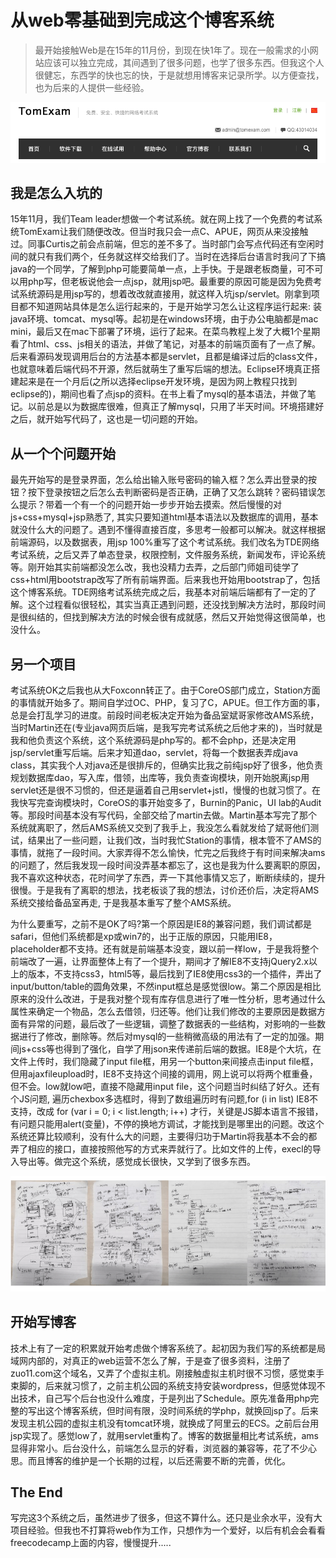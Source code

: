 
# 从web零基础到完成这个博客系统

> 最开始接触Web是在15年的11月份，到现在快1年了。现在一般需求的小网站应该可以独立完成，其间遇到了很多问题，也学了很多东西。但我这个人很健忘，东西学的快也忘的快，于是就想用博客来记录所学。以方便查找，也为后来的人提供一些经验。

![blog_tomexam.png](../../../images/blog/web/blog_tomexam.png)

## 我是怎么入坑的
15年11月，我们Team leader想做一个考试系统。就在网上找了一个免费的考试系统TomExam让我们随便改改。但当时我只会一点C、APUE，网页从来没接触过。同事Curtis之前会点前端，但忘的差不多了。当时部门会写点代码还有空闲时间的就只有我们两个，任务就这样交给我们了。当时在选择后台语言时我问了下搞java的一个同学，了解到php可能要简单一点，上手快。于是跟老板商量，可不可以用php写，但老板说他会一点jsp，就用jsp吧。最重要的原因可能是因为免费考试系统源码是用jsp写的，想着改改就直接用，就这样入坑jsp/servlet。刚拿到项目都不知道网站具体是怎么运行起来的，于是开始学习怎么让这程序运行起来: 装java环境、tomcat、mysql等。起初是在windows环境，由于办公电脑都是mac mini，最后又在mac下部署了环境，运行了起来。在菜鸟教程上发了大概1个星期看了html、css、js相关的语法，并做了笔记，对基本的前端页面有了一点了解。后来看源码发现调用后台的方法基本都是servlet，且都是编译过后的class文件，也就意味着后端代码不开源，然后就萌生了重写后端的想法。Eclipse环境真正搭建起来是在一个月后(之所以选择eclipse开发环境，是因为网上教程只找到eclipse的)，期间也看了点jsp的资料。在书上看了mysql的基本语法，并做了笔记。以前总是以为数据库很难，但真正了解mysql，只用了半天时间。环境搭建好之后，就开始写代码了，这也是一切问题的开始。

## 从一个个问题开始
最先开始写的是登录界面，怎么给出输入账号密码的输入框？怎么弄出登录的按钮？按下登录按钮之后怎么去判断密码是否正确，正确了又怎么跳转？密码错误怎么提示？带着一个有一个的问题开始一步步开始去摸索。然后慢慢的对js+css+mysql+jsp熟悉了, 其实只要知道html基本语法以及数据库的调用，基本就没什么大的问题了。遇到不懂得直接百度，多思考一般都可以解决。就这样根据前端源码，以及数据表，用jsp 100%重写了这个考试系统。我们改名为TDE网络考试系统，之后又弄了单态登录，权限控制，文件服务系统，新闻发布，评论系统等。刚开始其实前端都没怎么改，我也没精力去弄，之后部门师姐司徒学了css+html用bootstrap改写了所有前端界面。后来我也开始用bootstrap了，包括这个博客系统。TDE网络考试系统完成之后，我基本对前端后端都有了一定的了解。这个过程看似很轻松，其实当真正遇到问题，还没找到解决方法时，那段时间是很纠结的，但找到解决方法的时候会很有成就感，然后又开始觉得这很简单，也没什么。

## 另一个项目
考试系统OK之后我也从大Foxconn转正了。由于CoreOS部门成立，Station方面的事情就开始多了。期间自学过OC、PHP，复习了C，APUE。但工作方面的事，总是会打乱学习的进度。前段时间老板决定开始为备品室斌哥家修改AMS系统，当时Martin还在(专业java网页后端，是我写完考试系统之后他才来的)，当时就是我和他负责这个系统，这个系统源码是php写的。都不会php，还是决定用jsp/servlet重写后端。后来才知道dao，servlet，将每一个数据表弄成java class，其实我个人对java还是很排斥的，但确实比我之前纯jsp好了很多，他负责规划数据库dao，写入库，借领，出库等，我负责查询模块，刚开始脱离jsp用servlet还是很不习惯的，但还是逼着自己用servlet+jstl，慢慢的也就习惯了。在我快写完查询模块时，CoreOS的事开始变多了，Burnin的Panic，UI lab的Audit等。那段时间基本没有写代码，全部交给了martin去做。Martin基本写完了那个系统就离职了，然后AMS系统又交到了我手上，我没怎么看就发给了斌哥他们测试，结果出了一些问题，让我们改，当时我忙Station的事情，根本管不了AMS的事情，就拖了一段时间。大家弄得不怎么愉快，忙完之后我终于有时间来解决ams的问题了，然后我发现一段时间没弄基本都忘了，这也是我为什么要离职的原因，我不喜欢这种状态，花时间学了东西，弄一下其他事情又忘了，断断续续的，提升很慢。于是我有了离职的想法，找老板谈了我的想法，讨价还价后，决定将AMS系统交接给备品室再走, 于是我基本重写了整个AMS系统。

为什么要重写，之前不是OK了吗?第一个原因是IE8的兼容问题，我们调试都是safari，但他们系统都是xp或win7的，出于正版的原因，只能用IE8，placeholder都不支持。还有就是前端基本没变，跟以前一样low，于是我将整个前端改了一遍，让界面整体上有了一个提升，期间才了解IE8不支持jQuery2.x以上的版本，不支持css3，html5等，最后找到了IE8使用css3的一个插件，弄出了input/button/table的圆角效果，不然input框总是感觉很low。第二个原因是相比原来的没什么改进，于是我对整个现有库存信息进行了唯一性分析，思考通过什么属性来确定一个物品，怎么去借领，归还等。他们让我们修改的主要原因是数据方面有异常的问题，最后改了一些逻辑，调整了数据表的一些结构，对影响的一些数据进行了修改，删除等。然后对mysql的一些稍微高级的用法有了一定的加强。期间js+css等也得到了强化，自学了用json来传递前后端的数据。IE8是个大坑，在文件上传时，我们隐藏了input file框，用另一个button来间接点击input file框，但用ajaxfileupload时，IE8不支持这个间接的调用，网上说可以将两个框重叠，但不会。low就low吧，直接不隐藏用input file，这个问题当时纠结了好久。还有个JS问题, 遍历chexbox多选框时，得到了数组遍历时有问题,for (i in list) IE8不支持，改成 for (var i = 0; i < list.length; i++) 才行，关键是JS脚本语言不报错，有问题只能用alert(变量)，不停的换地方调试，才能找到是哪里出的问题。改这个系统还算比较顺利，没有什么大的问题，主要得归功于Martin将我基本不会的都弄了相应的接口，直接按照他写的方式来弄就行了。比如文件的上传，execl的导入导出等。做完这个系统，感觉成长很快，又学到了很多东西。

![blog_schedule.png](../../../images/blog/web/blog_schedule.png)

## 开始写博客
技术上有了一定的积累就开始考虑做个博客系统了。起初因为我们写的系统都是局域网内部的，对真正的web运营不怎么了解，于是查了很多资料，注册了zuo11.com这个域名，又弄了个虚拟主机。刚接触虚拟主机时很不习惯，感觉束手束脚的，后来就习惯了，之前主机公园的系统支持安装wordpress，但感觉体现不出技术，自己写个后台也没什么难度，于是列出了Schedule。原先准备用php完整的写出这个博客系统，但时间有限，没时间系统的学php，就换回jsp了。后来发现主机公园的虚拟主机没有tomcat环境，就换成了阿里云的ECS。之前后台用jsp实现了。感觉low了，就用servlet重构了。博客的数据量相比考试系统，ams显得非常小。后台没什么，前端怎么显示的好看，浏览器的兼容等，花了不少心思。而且博客的维护是一个长期的过程，以后还需要不断的完善，优化。

## The End
写完这3个系统之后，虽然进步了很多，但这不算什么。还只是业余水平，没有大项目经验。但我也不打算将web作为工作，只想作为一个爱好，以后有机会会看看freecodecamp上面的内容，慢慢提升.....

